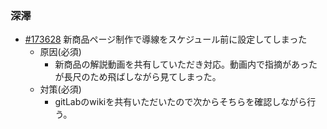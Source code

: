 ### 深澤
- [#173628](https://redmine-web.keyence.co.jp/issues/173628) 新商品ページ制作で導線をスケジュール前に設定してしまった
  - 原因(必須)
    - 新商品の解説動画を共有していただき対応。動画内で指摘があったが長尺のため飛ばしながら見てしまった。
  - 対策(必須)
    - gitLabのwikiを共有いただいたので次からそちらを確認しながら行う。